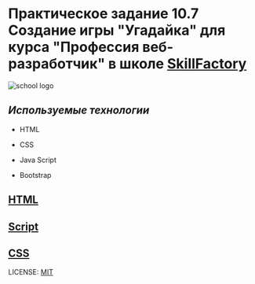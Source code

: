 
# Практическое задание 10.7 Создание игры "Угадайка" для курса "Профессия веб-разработчик" в школе [SkillFactory](https://skillfactory.ru/)

![school logo](https://lms.skillfactory.ru/static/base-theme-ironwood/images/logo.png)

## *Используемые технологии*

* HTML

* CSS

* Java Script

* Bootstrap


## [HTML](/index.html)

## [Script](/script.js)

## [CSS](/style.css)


LICENSE: [MIT](/LICENSE.md)

